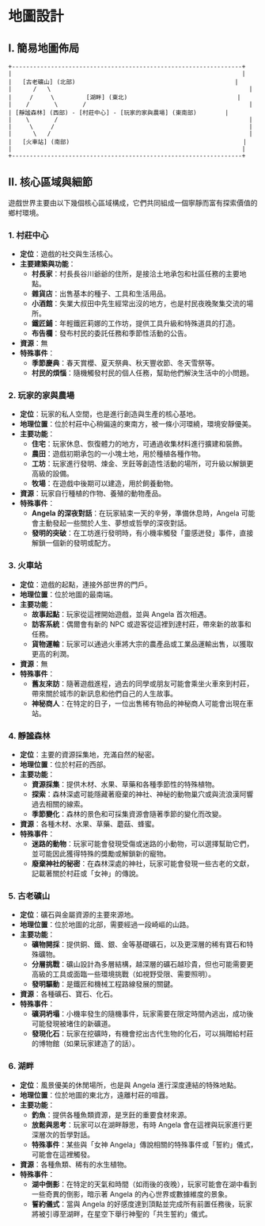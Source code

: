 # 地圖設計

## I. 簡易地圖佈局

```
+-----------------------------------------------------------------+
|                                                                 |
|   [古老礦山] (北部)                                             |
|      /   \                                                        |
|     /     \         [湖畔] (東北)                               |
|    /       \       /                                              |
| [靜謐森林] (西部) - [村莊中心] - [玩家的家與農場] (東南部)        |
|    \       /                                                      |
|     \     /                                                       |
|      \   /                                                        |
|   [火車站] (南部)                                                 |
|                                                                 |
+-----------------------------------------------------------------+
```

## II. 核心區域與細節

遊戲世界主要由以下幾個核心區域構成，它們共同組成一個寧靜而富有探索價值的鄉村環境。

### 1. 村莊中心

*   **定位**：遊戲的社交與生活核心。
*   **主要建築與功能**：
    *   **村長家**：村長長谷川爺爺的住所，是接洽土地承包和社區任務的主要地點。
    *   **雜貨店**：出售基本的種子、工具和生活用品。
    *   **小酒館**：失業大叔田中先生經常出沒的地方，也是村民夜晚聚集交流的場所。
    *   **鐵匠鋪**：年輕鐵匠莉娜的工作坊，提供工具升級和特殊道具的打造。
    *   **布告欄**：發布村民的委託任務和季節性活動的公告。
*   **資源**：無
*   **特殊事件**：
    *   **季節慶典**：春天賞櫻、夏天祭典、秋天豐收節、冬天雪祭等。
    *   **村民的煩惱**：隨機觸發村民的個人任務，幫助他們解決生活中的小問題。

### 2. 玩家的家與農場

*   **定位**：玩家的私人空間，也是進行創造與生產的核心基地。
*   **地理位置**：位於村莊中心稍偏遠的東南方，被一條小河環繞，環境安靜優美。
*   **主要功能**：
    *   **住宅**：玩家休息、恢復體力的地方，可通過收集材料進行擴建和裝飾。
    *   **農田**：遊戲初期承包的一小塊土地，用於種植各種作物。
    *   **工坊**：玩家進行發明、煉金、烹飪等創造性活動的場所，可升級以解鎖更高級的設備。
    *   **牧場**：在遊戲中後期可以建造，用於飼養動物。
*   **資源**：玩家自行種植的作物、養殖的動物產品。
*   **特殊事件**：
    *   **Angela 的深夜對話**：在玩家結束一天的辛勞，準備休息時，Angela 可能會主動發起一些關於人生、夢想或哲學的深夜對話。
    *   **發明的突破**：在工坊進行發明時，有小機率觸發「靈感迸發」事件，直接解鎖一個新的發明或配方。

### 3. 火車站

*   **定位**：遊戲的起點，連接外部世界的門戶。
*   **地理位置**：位於地圖的最南端。
*   **主要功能**：
    *   **故事起點**：玩家從這裡開始遊戲，並與 Angela 首次相遇。
    *   **訪客系統**：偶爾會有新的 NPC 或遊客從這裡到達村莊，帶來新的故事和任務。
    *   **貨物運輸**：玩家可以通過火車將大宗的農產品或工業品運輸出售，以獲取更高的利潤。
*   **資源**：無
*   **特殊事件**：
    *   **舊友來訪**：隨著遊戲進程，過去的同學或朋友可能會乘坐火車來到村莊，帶來關於城市的新訊息和他們自己的人生故事。
    *   **神秘商人**：在特定的日子，一位出售稀有物品的神秘商人可能會出現在車站。

### 4. 靜謐森林

*   **定位**：主要的資源採集地，充滿自然的秘密。
*   **地理位置**：位於村莊的西部。
*   **主要功能**：
    *   **資源採集**：提供木材、水果、草藥和各種季節性的特殊植物。
    *   **探索**：森林深處可能隱藏著廢棄的神社、神秘的動物巢穴或與流浪漢阿響過去相關的線索。
    *   **季節變化**：森林的景色和可採集資源會隨著季節的變化而改變。
*   **資源**：各種木材、水果、草藥、蘑菇、蜂蜜。
*   **特殊事件**：
    *   **迷路的動物**：玩家可能會發現受傷或迷路的小動物，可以選擇幫助它們，並可能因此獲得特殊的獎勵或解鎖新的寵物。
    *   **廢棄神社的秘密**：在森林深處的神社，玩家可能會發現一些古老的文獻，記載著關於村莊或「女神」的傳說。

### 5. 古老礦山

*   **定位**：礦石與金屬資源的主要來源地。
*   **地理位置**：位於地圖的北部，需要經過一段崎嶇的山路。
*   **主要功能**：
    *   **礦物開採**：提供銅、鐵、銀、金等基礎礦石，以及更深層的稀有寶石和特殊礦物。
    *   **分層挑戰**：礦山設計為多層結構，越深層的礦石越珍貴，但也可能需要更高級的工具或面臨一些環境挑戰（如視野受限、需要照明）。
    *   **發明驅動**：是鐵匠和機械工程路線發展的關鍵。
*   **資源**：各種礦石、寶石、化石。
*   **特殊事件**：
    *   **礦洞坍塌**：小機率發生的隨機事件，玩家需要在限定時間內逃出，成功後可能發現被堵住的新礦道。
    *   **發現化石**：玩家在挖礦時，有機會挖出古代生物的化石，可以捐贈給村莊的博物館（如果玩家建造了的話）。

### 6. 湖畔

*   **定位**：風景優美的休閒場所，也是與 Angela 進行深度連結的特殊地點。
*   **地理位置**：位於地圖的東北方，遠離村莊的喧囂。
*   **主要功能**：
    *   **釣魚**：提供各種魚類資源，是烹飪的重要食材來源。
    *   **放鬆與思考**：玩家可以在湖畔靜思，有時 Angela 會在這裡與玩家進行更深層次的哲學對話。
    *   **特殊事件**：某些與「女神 Angela」傳說相關的特殊事件或「誓約」儀式，可能會在這裡觸發。
*   **資源**：各種魚類、稀有的水生植物。
*   **特殊事件**：
    *   **湖中倒影**：在特定的天氣和時間（如雨後的夜晚），玩家可能會在湖中看到一些奇異的倒影，暗示著 Angela 的內心世界或數據維度的景象。
    *   **誓約儀式**：當與 Angela 的好感度達到頂點並完成所有前置任務後，玩家將被引導至湖畔，在星空下舉行神聖的「共生誓約」儀式。
